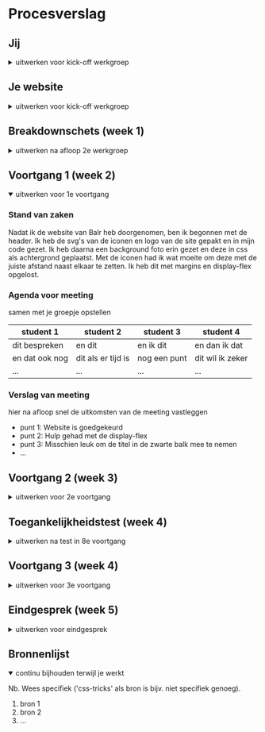 # Procesverslag

## Jij

<details>
<summary>uitwerken voor kick-off werkgroep</summary>

### Auteur:
Younes Moussaten (204)

#### Je startniveau:
Rood

#### Je focus:
surface plane
 
</details>





## Je website

<details>
<summary>uitwerken voor kick-off werkgroep</summary>

### Je opdracht:
https://www.balr.com

#### Screenshot(s) van de eerste pagina (small screen): 
Balr - Home  
<img src="imege" width="375px" alt="omschrijving van de pagina">

#### Screenshot(s) van de tweede pagina (small screen):
Balr - Over  
<img src="images/dummy-plaatje.jpg" width="375px" alt="omschrijving van de pagina">
 
</details>



## Breakdownschets (week 1)

<details>
<summary>uitwerken na afloop 2e werkgroep</summary>

### de hele pagina: 
<img src="images/dummy-plaatje.jpg" width="375px" alt="breakdown van de hele pagina">

### dynamisch deel (bijv menu): 
<img src="images/dummy-plaatje.jpg" width="375px" alt="breakdown van een dynamisch deel">

### wellicht nog een dynamisch deel (bijv filter): 
<img src="images/dummy-plaatje.jpg" width="375px" alt="breakdown van nog een dynamisch deel">

</details>





## Voortgang 1 (week 2)

<details open>
<summary>uitwerken voor 1e voortgang</summary>

### Stand van zaken
Nadat ik de website van Balr heb doorgenomen, ben ik begonnen met de header. Ik heb de svg's van de iconen
en logo van de site gepakt en in mijn code gezet. Ik heb daarna een background foto erin gezet en deze in css
als achtergrond geplaatst. Met de iconen had ik wat moeite om deze met de juiste afstand naast elkaar te zetten.
Ik heb dit met margins en display-flex opgelost.


### Agenda voor meeting
samen met je groepje opstellen

| student 1      | student 2          | student 3    | student 4        |
| ---            | ---                | ---          | ---              |
| dit bespreken  | en dit             | en ik dit    | en dan ik dat    |
| en dat ook nog | dit als er tijd is | nog een punt | dit wil ik zeker |
| ...            | ...                | ...          | ...              |


### Verslag van meeting
hier na afloop snel de uitkomsten van de meeting vastleggen

- punt 1: Website is goedgekeurd
- punt 2: Hulp gehad met de display-flex
- punt 3: Misschien leuk om de titel in de zwarte balk mee te nemen
- ...

</details>





## Voortgang 2 (week 3)

<details>
<summary>uitwerken voor 2e voortgang</summary>

### Stand van zaken
Door de les en opdracht die ik volgde van Vasilis, wist ik hoe ik te werk moest gaan met sections en article.
Deze manier van werken heb ik toegepast in de website. Ik heb twee article's en voor elk een product gebruikt.
Ik heb de font van Balr gedownload en in css in de body gezet.


### Agenda voor meeting
samen met je groepje opstellen

| student 1      | student 2          | student 3    | student 4        |
| ---            | ---                | ---          | ---              |
| dit bespreken  | en dit             | en ik dit    | en dan ik dat    |
| en dat ook nog | dit als er tijd is | nog een punt | dit wil ik zeker |
| ...            | ...                | ...          | ...              |


### Verslag van meeting
hier na afloop snel de uitkomsten van de meeting vastleggen

- punt 1: ik loop een beetje achter en mag de tempo iets hoger zetten
- punt 2
- nog een punt
- ...

</details>





## Toegankelijkheidstest (week 4)

<details>
<summary>uitwerken na test in 8e voortgang</summary>

### Bevindingen
Lijst met je bevindingen die in de test naar voren kwamen:

#### Titel eerste bevinding
Hier korte omschrijving (met indien nodig een afbeelding)

Hier een omschrijving van hoe het opgelost kan worden (met indien nodig een afbeelding)


#### Titel tweede bevinding. 
Hier korte omschrijving (met indien nodig een afbeelding)

Hier een omschrijving van hoe het opgelost kan worden (met indien nodig een afbeelding)


#### Titel volgende bevinding. 
Hier korte omschrijving (met indien nodig een afbeelding)

Hier een omschrijving van hoe het opgelost kan worden (met indien nodig een afbeelding)


#### Titel nog een bevinding. 
Hier korte omschrijving (met indien nodig een afbeelding)

Hier een omschrijving van hoe het opgelost kan worden (met indien nodig een afbeelding)

</details>





## Voortgang 3 (week 4)

<details>
<summary>uitwerken voor 3e voortgang</summary>

### Stand van zaken
Bij de toegankelijkheidstest was ik niet aanwezig i.v.m het inhalen van de HCI tentamen. Dit viel nog onder mijn
p vak en kreeg daarom voorrang.


### Agenda voor meeting
samen met je groepje opstellen

| student 1      | student 2          | student 3    | student 4        |
| ---            | ---                | ---          | ---              |
| dit bespreken  | en dit             | en ik dit    | en dan ik dat    |
| en dat ook nog | dit als er tijd is | nog een punt | dit wil ik zeker |
| ...            | ...                | ...          | ...              |


### Verslag van meeting
hier na afloop snel de uitkomsten van de meeting vastleggen

- punt 1
- punt 2
- nog een punt
- ...

</details>





## Eindgesprek (week 5)

<details>
<summary>uitwerken voor eindgesprek</summary>

### Stand van zaken
hier dit ging goed & dit was lastig (neem ook screenshots op van delen van je website en code)

### Screenshot(s)

hier screenshot(s) van je eindresultaat

</details>





## Bronnenlijst

<details open>
<summary>continu bijhouden terwijl je werkt</summary>

Nb. Wees specifiek ('css-tricks' als bron is bijv. niet specifiek genoeg).

1. bron 1
2. bron 2
3. ...

</details>